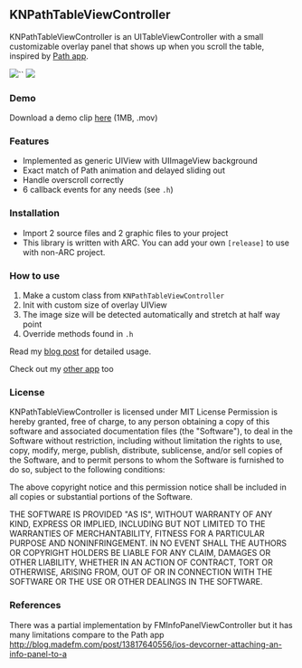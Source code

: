 ## KNPathTableViewController

KNPathTableViewController is an UITableViewController with a small customizable overlay panel that shows up when you scroll the table, inspired by [Path app](https://path.com/).

<img src="https://github.com/kentnguyen/KNPathTableViewController/blob/master/screenshot1.png?raw=true" />``
<img src="https://github.com/kentnguyen/KNPathTableViewController/blob/master/screenshot2.png?raw=true" />

### Demo

Download a demo clip [here](https://github.com/kentnguyen/KNPathTableViewController/blob/master/demo_clip.mov?raw=true) (1MB, .mov)

### Features
* Implemented as generic UIView with UIImageView background
* Exact match of Path animation and delayed sliding out
* Handle overscroll correctly
* 6 callback events for any needs (see `.h`)

### Installation
* Import 2 source files and 2 graphic files to your project
* This library is written with ARC. You can add your own `[release]` to use with non-ARC project.

### How to use

1. Make a custom class from `KNPathTableViewController`
2. Init with custom size of overlay UIView
3. The image size will be detected automatically and stretch at half way point
4. Override methods found in `.h`

Read my [blog post](http://kentnguyen.com/ios/knpathtableviewcontroller/) for detailed usage.

Check out my [other app](http://bit.ly/z65Dh6) too

### License
KNPathTableViewController is licensed under MIT License
Permission is hereby granted, free of charge, to any person obtaining a copy
of this software and associated documentation files (the "Software"), to deal
in the Software without restriction, including without limitation the rights
to use, copy, modify, merge, publish, distribute, sublicense, and/or sell
copies of the Software, and to permit persons to whom the Software is
furnished to do so, subject to the following conditions:

The above copyright notice and this permission notice shall be included in
all copies or substantial portions of the Software.

THE SOFTWARE IS PROVIDED "AS IS", WITHOUT WARRANTY OF ANY KIND, EXPRESS OR
IMPLIED, INCLUDING BUT NOT LIMITED TO THE WARRANTIES OF MERCHANTABILITY,
FITNESS FOR A PARTICULAR PURPOSE AND NONINFRINGEMENT. IN NO EVENT SHALL THE
AUTHORS OR COPYRIGHT HOLDERS BE LIABLE FOR ANY CLAIM, DAMAGES OR OTHER
LIABILITY, WHETHER IN AN ACTION OF CONTRACT, TORT OR OTHERWISE, ARISING FROM,
OUT OF OR IN CONNECTION WITH THE SOFTWARE OR THE USE OR OTHER DEALINGS IN
THE SOFTWARE.

### References

There was a partial implementation by FMInfoPanelViewController but it has many limitations compare to the Path app
http://blog.madefm.com/post/13817640556/ios-devcorner-attaching-an-info-panel-to-a